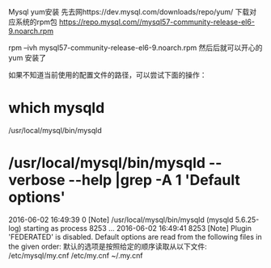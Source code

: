 Mysql     yum安装
先去网https://dev.mysql.com/downloads/repo/yum/
下载对应系统的rpm包
https://repo.mysql.com//mysql57-community-release-el6-9.noarch.rpm




rpm –ivh   mysql57-community-release-el6-9.noarch.rpm
然后后就可以开心的yum 安装了


如果不知道当前使用的配置文件的路径，可以尝试下面的操作：
# which mysqld
/usr/local/mysql/bin/mysqld
# /usr/local/mysql/bin/mysqld --verbose --help |grep -A 1 'Default options'
2016-06-02 16:49:39 0 [Note] /usr/local/mysql/bin/mysqld (mysqld 5.6.25-log) starting as process 8253 ...
2016-06-02 16:49:41 8253 [Note] Plugin 'FEDERATED' is disabled.
Default options are read from the following files in the given order: 默认的选项是按照给定的顺序读取从以下文件:
/etc/mysql/my.cnf /etc/my.cnf ~/.my.cnf 
